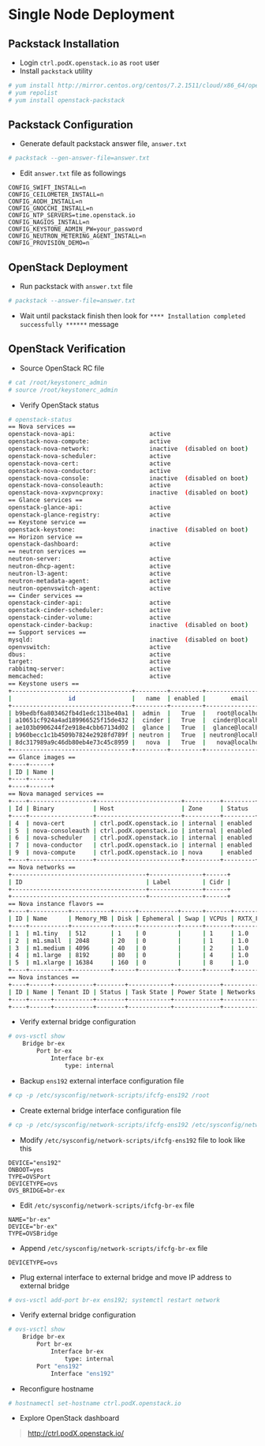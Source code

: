 # Single Node Deployment
## Packstack Installation
* Login `ctrl.podX.openstack.io` as `root` user
* Install `packstack` utility
```bash
# yum install http://mirror.centos.org/centos/7.2.1511/cloud/x86_64/openstack-mitaka/centos-release-openstack-mitaka-1-3.el7.noarch.rpm
# yum repolist
# yum install openstack-packstack
```

## Packstack Configuration
* Generate default packstack answer file, `answer.txt`
```bash
# packstack --gen-answer-file=answer.txt
```
* Edit `answer.txt` file as followings
```
CONFIG_SWIFT_INSTALL=n
CONFIG_CEILOMETER_INSTALL=n
CONFIG_AODH_INSTALL=n
CONFIG_GNOCCHI_INSTALL=n
CONFIG_NTP_SERVERS=time.openstack.io
CONFIG_NAGIOS_INSTALL=n
CONFIG_KEYSTONE_ADMIN_PW=your_password
CONFIG_NEUTRON_METERING_AGENT_INSTALL=n
CONFIG_PROVISION_DEMO=n
```

## OpenStack Deployment
* Run packstack with `answer.txt` file
```bash
# packstack --answer-file=answer.txt
```
* Wait until packstack finish then look for `**** Installation completed successfully ******` message

## OpenStack Verification
* Source OpenStack RC file
```bash
# cat /root/keystonerc_admin
# source /root/keystonerc_admin
```
* Verify OpenStack status
```bash
# openstack-status
== Nova services ==
openstack-nova-api:                     active
openstack-nova-compute:                 active
openstack-nova-network:                 inactive  (disabled on boot)
openstack-nova-scheduler:               active
openstack-nova-cert:                    active
openstack-nova-conductor:               active
openstack-nova-console:                 inactive  (disabled on boot)
openstack-nova-consoleauth:             active
openstack-nova-xvpvncproxy:             inactive  (disabled on boot)
== Glance services ==
openstack-glance-api:                   active
openstack-glance-registry:              active
== Keystone service ==
openstack-keystone:                     inactive  (disabled on boot)
== Horizon service ==
openstack-dashboard:                    active
== neutron services ==
neutron-server:                         active
neutron-dhcp-agent:                     active
neutron-l3-agent:                       active
neutron-metadata-agent:                 active
neutron-openvswitch-agent:              active
== Cinder services ==
openstack-cinder-api:                   active
openstack-cinder-scheduler:             active
openstack-cinder-volume:                active
openstack-cinder-backup:                inactive  (disabled on boot)
== Support services ==
mysqld:                                 inactive  (disabled on boot)
openvswitch:                            active
dbus:                                   active
target:                                 active
rabbitmq-server:                        active
memcached:                              active
== Keystone users ==
+----------------------------------+---------+---------+-------------------+
|                id                |   name  | enabled |       email       |
+----------------------------------+---------+---------+-------------------+
| b9bedbf6a803462fb4d1edc131be40a1 |  admin  |   True  |   root@localhost  |
| a10651cf924a4ad189966525f15de432 |  cinder |   True  |  cinder@localhost |
| ae103b0906244f2e918e4cbb67134d02 |  glance |   True  |  glance@localhost |
| b960becc1c1b4509b7824e2928fd789f | neutron |   True  | neutron@localhost |
| 8dc317989a9c46db80eb4e73c45c8959 |   nova  |   True  |   nova@localhost  |
+----------------------------------+---------+---------+-------------------+
== Glance images ==
+----+------+
| ID | Name |
+----+------+
+----+------+
== Nova managed services ==
+----+------------------+------------------------+----------+---------+-------+----------------------------+-----------------+
| Id | Binary           | Host                   | Zone     | Status  | State | Updated_at                 | Disabled Reason |
+----+------------------+------------------------+----------+---------+-------+----------------------------+-----------------+
| 4  | nova-cert        | ctrl.podX.openstack.io | internal | enabled | up    | 2016-05-11T09:41:34.000000 | -               |
| 5  | nova-consoleauth | ctrl.podX.openstack.io | internal | enabled | up    | 2016-05-11T09:41:28.000000 | -               |
| 6  | nova-scheduler   | ctrl.podX.openstack.io | internal | enabled | up    | 2016-05-11T09:41:32.000000 | -               |
| 7  | nova-conductor   | ctrl.podX.openstack.io | internal | enabled | up    | 2016-05-11T09:41:36.000000 | -               |
| 9  | nova-compute     | ctrl.podX.openstack.io | nova     | enabled | up    | 2016-05-11T09:41:31.000000 | -               |
+----+------------------+------------------------+----------+---------+-------+----------------------------+-----------------+
== Nova networks ==
+--------------------------------------+---------------+------+
| ID                                   | Label         | Cidr |
+--------------------------------------+---------------+------+
+--------------------------------------+---------------+------+
== Nova instance flavors ==
+----+-----------+-----------+------+-----------+------+-------+-------------+-----------+
| ID | Name      | Memory_MB | Disk | Ephemeral | Swap | VCPUs | RXTX_Factor | Is_Public |
+----+-----------+-----------+------+-----------+------+-------+-------------+-----------+
| 1  | m1.tiny   | 512       | 1    | 0         |      | 1     | 1.0         | True      |
| 2  | m1.small  | 2048      | 20   | 0         |      | 1     | 1.0         | True      |
| 3  | m1.medium | 4096      | 40   | 0         |      | 2     | 1.0         | True      |
| 4  | m1.large  | 8192      | 80   | 0         |      | 4     | 1.0         | True      |
| 5  | m1.xlarge | 16384     | 160  | 0         |      | 8     | 1.0         | True      |
+----+-----------+-----------+------+-----------+------+-------+-------------+-----------+
== Nova instances ==
+----+------+-----------+--------+------------+-------------+----------+
| ID | Name | Tenant ID | Status | Task State | Power State | Networks |
+----+------+-----------+--------+------------+-------------+----------+
+----+------+-----------+--------+------------+-------------+----------+
```
* Verify external bridge configuration
```bash
# ovs-vsctl show
    Bridge br-ex
        Port br-ex
            Interface br-ex
                type: internal
```
* Backup `ens192` external interface configuration file
```bash
# cp -p /etc/sysconfig/network-scripts/ifcfg-ens192 /root
```
* Create external bridge interface configuration file
```bash
# cp -p /etc/sysconfig/network-scripts/ifcfg-ens192 /etc/sysconfig/network-scripts/ifcfg-br-ex
```
* Modify `/etc/sysconfig/network-scripts/ifcfg-ens192` file to look like this
```
DEVICE="ens192"
ONBOOT=yes
TYPE=OVSPort
DEVICETYPE=ovs
OVS_BRIDGE=br-ex
```
* Edit `/etc/sysconfig/network-scripts/ifcfg-br-ex` file
```
NAME="br-ex"
DEVICE="br-ex"
TYPE=OVSBridge
```
* Append `/etc/sysconfig/network-scripts/ifcfg-br-ex` file
```
DEVICETYPE=ovs
```
* Plug external interface to external bridge and move IP address to external bridge
```bash
# ovs-vsctl add-port br-ex ens192; systemctl restart network
```
* Verify external bridge configuration
```bash
# ovs-vsctl show
    Bridge br-ex
        Port br-ex
            Interface br-ex
                type: internal
        Port "ens192"
            Interface "ens192"
```
* Reconfigure hostname
```bash
# hostnamectl set-hostname ctrl.podX.openstack.io
```
* Explore OpenStack dashboard

> http://ctrl.podX.openstack.io/
